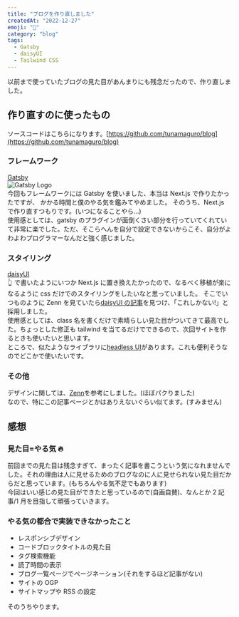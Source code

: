 ```yaml
---
title: "ブログを作り直しました"
createdAt: "2022-12-27"
emoji: "👋"
category: "blog"
tags:
  - Gatsby
  - daisyUI
  - Tailwind CSS
---
```


以前まで使っていたブログの見た目があんまりにも残念だったので、作り直しました。

## 作り直すのに使ったもの

ソースコードはこちらになります。[https://github.com/tunamaguro/blog](https://github.com/tunamaguro/blog)

### フレームワーク

[Gatsby](https://www.gatsbyjs.com/)  
![Gatsby Logo](src/assets/images/rework-entry/Gatsby-Logo.png)  
今回もフレームワークには Gatsby を使いました、本当は Next.js で作りたかったですが、 かかる時間と僕のやる気を鑑みてやめました。
そのうち、Next.js で作り直すつもりです。(いつになることやら...)  
使用感としては、gatsby のプラグインが面倒くさい部分を行っていてくれていて非常に楽でした。ただ、そこらへんを自分で設定できないからこそ、自分がよわよわプログラマーなんだと強く感じました。

### スタイリング

[daisyUI](https://daisyui.com/)  
👆 で書いたようにいつか Next.js に置き換えたかったので、なるべく移植が楽になるように css だけでのスタイリングをしたいなと思っていました。
そこでいつものように Zenn を見ていたら[daisyUI の記事](https://zenn.dev/ikenohi/articles/596594edebb76f)を見つけ、「これしかない!」と採用しました。  
使用感としては、class 名を書くだけで素晴らしい見た目がついてきて最高でした。ちょっとした修正も tailwind を当てるだけでできるので、次回サイトを作るときも使いたいと思います。  
ところで、似たようなライブラリに[headless UI](https://headlessui.com/)があります。これも便利そうなのでどこかで使いたいです。

### その他

デザインに関しては、[Zenn](https://zenn.dev/)を参考にしました。(ほぼパクりました)  
なので、特にこの記事ページとかはありえないぐらい似てます。(すみません)

## 感想

### 見た目=やる気 🔥

前回までの見た目は残念すぎて、まったく記事を書こうという気になれませんでした。それの理由は人に見せるためのブログなのに人に見せられない見た目だからだと思っています。(もちろんやる気不足でもあります)  
今回はいい感じの見た目ができたと思っているので(自画自賛)、なんとか 2 記事/1 月を目指して頑張っていきます。

### やる気の都合で実装できなかったこと

- レスポンシブデザイン
- コードブロックタイトルの見た目
- タグ検索機能
- 読了時間の表示
- ブログ一覧ページでページネーション(それをするほど記事がない)
- サイトの OGP
- サイトマップや RSS の設定

そのうちやります。
